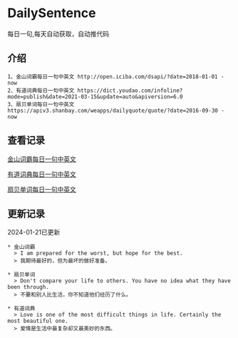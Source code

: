 # DailySentence

每日一句,每天自动获取，自动推代码

## 介绍

```
1、金山词霸每日一句中英文 http://open.iciba.com/dsapi/?date=2018-01-01 - now
2、有道词典每日一句中英文 https://dict.youdao.com/infoline?mode=publish&date=2021-03-15&update=auto&apiversion=6.0
3、扇贝单词每日一句中英文 https://apiv3.shanbay.com/weapps/dailyquote/quote/?date=2016-09-30 - now
```

## 查看记录

[金山词霸每日一句中英文](./data/iciba/)

[有道词典每日一句中英文](./data/youdao/)

[扇贝单词每日一句中英文](./data/shanbay/)

## 更新记录
2024-01-21已更新 
```
* 金山词霸
  > I am prepared for the worst, but hope for the best.
  > 我期待最好的，但为最坏的做好准备。

* 扇贝单词
  > Don't compare your life to others. You have no idea what they have been through.
  > 不要和别人比生活，你不知道他们经历了什么。

* 有道词典
  > Love is one of the most difficult things in life. Certainly the most beautiful one.
  > 爱情是生活中最复杂却又最美妙的东西。

```
